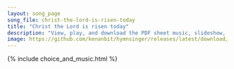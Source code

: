 ```yaml
---
layout: song_page
song_file: christ-the-lord-is-risen-today
title: "Christ the Lord is risen today"
description: "View, play, and download the PDF sheet music, slideshow, and audio. Lyrics: Christ the Lord is ris'n today! Alleluia  Love's redeeming work is done, Alleluia fought the fight, the battle won. Alleluia Death in vain forbids him... english christian easter 4part chords"
image: https://github.com/kenanbit/hymnsinger/releases/latest/download/christ-the-lord-is-risen-today-trad.png
---
```


{% include choice_and_music.html %}